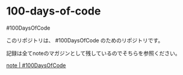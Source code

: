 # 100-days-of-code
#100DaysOfCode

このリポジトリは、 #100DaysOfCode のためのリポジトリです。

記録は全てnoteのマガジンとして残しているのでそちらを参照ください。

[note | #100DaysOfCode](https://note.mu/konojunya/m/ma40821b62e7f)
